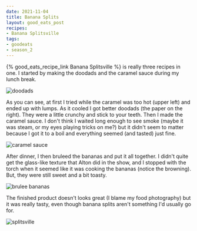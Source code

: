 ```yaml
---
date: 2021-11-04
title: Banana Splits
layout: good_eats_post
recipes:
- Banana Splitsville
tags:
- goodeats
- season_2
---
```


{% good_eats_recipe_link Banana Splitsville %} is really three recipes in one. I started
by making the doodads and the caramel sauce during my lunch break.

![doodads](https://lh3.googleusercontent.com/pw/AM-JKLWN1iQvecVnxGjBHbPWT-ZmdXOfwEh_aRtOxOzwkUtvgCAuzq7oNN3nbYJj8zZU5PcicBmOFtm7tQ4TLng25olh4YplZqYGrK9I9hGuTiIpJlUsBnfaAFbAPlhA14A2n2eqzpuB-OOlvKDDkk1xnOsA=w600-no?authuser=0)

As you can see, at first I tried while the caramel was too hot (upper left) and ended up
with lumps. As it cooled I got better doodads (the paper on the right). They were a little
crunchy and stick to your teeth. Then I made the caramel sauce. I don't think I waited
long enough to see smoke (maybe it was steam, or my eyes playing tricks on me?) but
it didn't seem to matter because I got it to a boil and everything seemed (and tasted)
just fine.

![caramel sauce](https://lh3.googleusercontent.com/pw/AM-JKLW_XFn8V7KimJNtfmriHLgUfVyt9vtKZH2W1lzYmGcN98EO2WndmcjpG-jE4qjwjtyWbi_OSv73Bo_Ancvt33rXgbr8-sX0dVvbZykohGd-8R7ftdZ8r699rkEaRXUjwRPOsrhzlSgjENWmIWlLsJWN=w600-no?authuser=0)

After dinner, I then bruleed the bananas and put it all together. I didn't quite get the
glass-like texture that Alton did in the show, and I stopped with the torch when it
seemed like it was cooking the bananas (notice the browning). But, they were still sweet
and a bit toasty.

![brulee bananas](https://lh3.googleusercontent.com/pw/AM-JKLWKbcqVO-4PKVvvKWr-o4XIse8fEHhegVCr1kkuh-IT5Mh2LZir2no7o8qnbk26B-QJpAdAeHOInqZXbv3N3SqM-lDTuh_lLXwx5AUVX-5YmMyWICx0oAHea31NuotSV1ovaxfnxjQGN9_RjP_OSB4s=w600-no?authuser=0)

The finished product doesn't looks great (I blame my food photography) but it was
really tasty, even though banana splits aren't something I'd usually go for.

![splitsville](https://lh3.googleusercontent.com/pw/AM-JKLWDsEtSFmYc6MXuYibeJOfSdfveaMkcY6zaqFnt7jYw8KmBVnZotZYg1nRrOQwitCg39VMlPRedAezTOs3dM07S51R3Ik4Ai_VHFJ0BcStmJ8JmhmOKYtOSXnqojoD-QxFuPcJKxb3Yal_RsUy-NcI-=w600-no?authuser=0)

